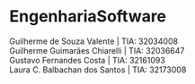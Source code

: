 # EngenhariaSoftware

Guilherme de Souza Valente | TIA: 32034008<br />
Guilherme Guimarães Chiarelli | TIA: 32036647<br />
Gustavo Fernandes Costa | TIA: 32161093<br />
Laura C. Balbachan dos Santos | TIA: 32173008
